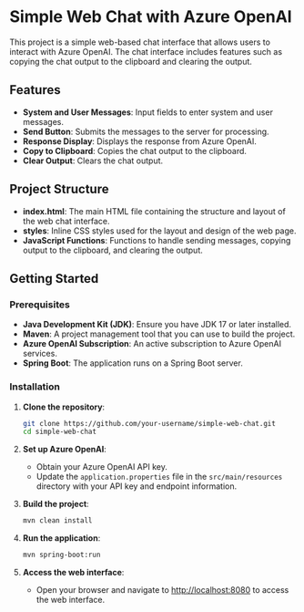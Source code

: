 # Simple Web Chat with Azure OpenAI

This project is a simple web-based chat interface that allows users to interact with Azure OpenAI. The chat interface
includes features such as copying the chat output to the clipboard and clearing the output.

## Features

- **System and User Messages**: Input fields to enter system and user messages.
- **Send Button**: Submits the messages to the server for processing.
- **Response Display**: Displays the response from Azure OpenAI.
- **Copy to Clipboard**: Copies the chat output to the clipboard.
- **Clear Output**: Clears the chat output.

## Project Structure

- **index.html**: The main HTML file containing the structure and layout of the web chat interface.
- **styles**: Inline CSS styles used for the layout and design of the web page.
- **JavaScript Functions**: Functions to handle sending messages, copying output to the clipboard, and clearing the
  output.

## Getting Started

### Prerequisites

- **Java Development Kit (JDK)**: Ensure you have JDK 17 or later installed.
- **Maven**: A project management tool that you can use to build the project.
- **Azure OpenAI Subscription**: An active subscription to Azure OpenAI services.
- **Spring Boot**: The application runs on a Spring Boot server.

### Installation

1. **Clone the repository**:
   ```bash
   git clone https://github.com/your-username/simple-web-chat.git
   cd simple-web-chat

2. **Set up Azure OpenAI**:
    - Obtain your Azure OpenAI API key.
    - Update the `application.properties` file in the `src/main/resources` directory with your API key and endpoint
      information.

3. **Build the project**:
   ```bash
   mvn clean install
   
4. **Run the application**:
   ```bash
   mvn spring-boot:run

5. **Access the web interface**:
    - Open your browser and navigate to [http://localhost:8080](http://localhost:8080) to access the web interface.




